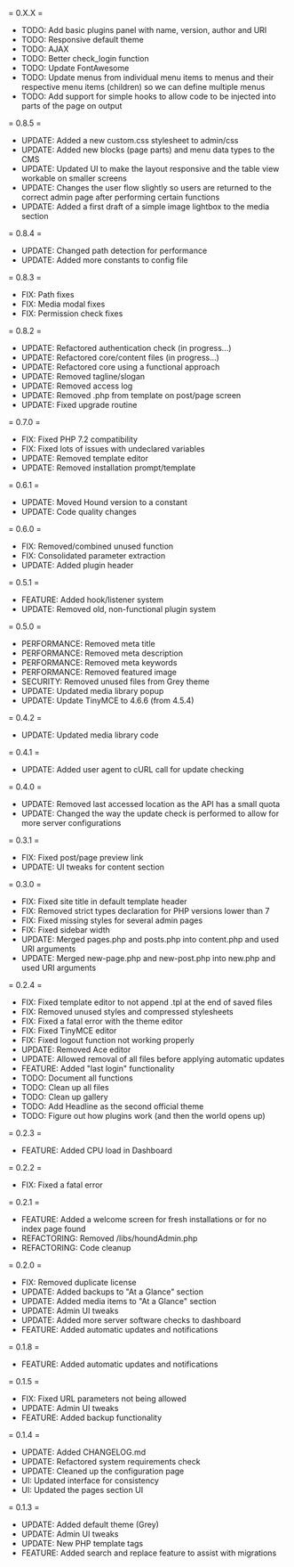 = 0.X.X =
* TODO: Add basic plugins panel with name, version, author and URI
* TODO: Responsive default theme
* TODO: AJAX
* TODO: Better check_login function
* TODO: Update FontAwesome
* TODO: Update menus from individual menu items to menus and their respective menu items (children) so we can define multiple menus
* TODO: Add support for simple hooks to allow code to be injected into parts of the page on output

= 0.8.5 =
* UPDATE: Added a new custom.css stylesheet to admin/css
* UPDATE: Added new blocks (page parts) and menu data types to the CMS
* UPDATE: Updated UI to make the layout responsive and the table view workable on smaller screens
* UPDATE: Changes the user flow slightly so users are returned to the correct admin page after performing certain functions
* UPDATE: Added a first draft of a simple image lightbox to the media section

= 0.8.4 =
* UPDATE: Changed path detection for performance
* UPDATE: Added more constants to config file

= 0.8.3 =
* FIX: Path fixes
* FIX: Media modal fixes
* FIX: Permission check fixes

= 0.8.2 =
* UPDATE: Refactored authentication check (in progress...)
* UPDATE: Refactored core/content files (in progress...)
* UPDATE: Refactored core using a functional approach
* UPDATE: Removed tagline/slogan
* UPDATE: Removed access log
* UPDATE: Removed .php from template on post/page screen
* UPDATE: Fixed upgrade routine

= 0.7.0 =
* FIX: Fixed PHP 7.2 compatibility
* FIX: Fixed lots of issues with undeclared variables
* UPDATE: Removed template editor
* UPDATE: Removed installation prompt/template

= 0.6.1 =
* UPDATE: Moved Hound version to a constant
* UPDATE: Code quality changes

= 0.6.0 =
* FIX: Removed/combined unused function
* FIX: Consolidated parameter extraction
* UPDATE: Added plugin header

= 0.5.1 =
* FEATURE: Added hook/listener system
* UPDATE: Removed old, non-functional plugin system

= 0.5.0 =
* PERFORMANCE: Removed meta title
* PERFORMANCE: Removed meta description
* PERFORMANCE: Removed meta keywords
* PERFORMANCE: Removed featured image
* SECURITY: Removed unused files from Grey theme
* UPDATE: Updated media library popup
* UPDATE: Update TinyMCE to 4.6.6 (from 4.5.4)

= 0.4.2 =
* UPDATE: Updated media library code

= 0.4.1 =
* UPDATE: Added user agent to cURL call for update checking

= 0.4.0 =
* UPDATE: Removed last accessed location as the API has a small quota
* UPDATE: Changed the way the update check is performed to allow for more server configurations

= 0.3.1 =
* FIX: Fixed post/page preview link
* UPDATE: UI tweaks for content section

= 0.3.0 =
* FIX: Fixed site title in default template header
* FIX: Removed strict types declaration for PHP versions lower than 7
* FIX: Fixed missing styles for several admin pages
* FIX: Fixed sidebar width
* UPDATE: Merged pages.php and posts.php into content.php and used URI arguments
* UPDATE: Merged new-page.php and new-post.php into new.php and used URI arguments

= 0.2.4 =
* FIX: Fixed template editor to not append .tpl at the end of saved files
* FIX: Removed unused styles and compressed stylesheets
* FIX: Fixed a fatal error with the theme editor
* FIX: Fixed TinyMCE editor
* FIX: Fixed logout function not working properly
* UPDATE: Removed Ace editor
* UPDATE: Allowed removal of all files before applying automatic updates
* FEATURE: Added "last login" functionality
* TODO: Document all functions
* TODO: Clean up all files
* TODO: Clean up gallery
* TODO: Add Headline as the second official theme
* TODO: Figure out how plugins work (and then the world opens up)

= 0.2.3 =
* FEATURE: Added CPU load in Dashboard

= 0.2.2 =
* FIX: Fixed a fatal error

= 0.2.1 =
* FEATURE: Added a welcome screen for fresh installations or for no index page found
* REFACTORING: Removed /libs/houndAdmin.php
* REFACTORING: Code cleanup

= 0.2.0 =
* FIX: Removed duplicate license
* UPDATE: Added backups to "At a Glance" section
* UPDATE: Added media items to "At a Glance" section
* UPDATE: Admin UI tweaks
* UPDATE: Added more server software checks to dashboard
* FEATURE: Added automatic updates and notifications

= 0.1.8 =
* FEATURE: Added automatic updates and notifications

= 0.1.5 =
* FIX: Fixed URL parameters not being allowed
* UPDATE: Admin UI tweaks
* FEATURE: Added backup functionality

= 0.1.4 =
* UPDATE: Added CHANGELOG.md
* UPDATE: Refactored system requirements check
* UPDATE: Cleaned up the configuration page
* UI: Updated interface for consistency
* UI: Updated the pages section UI

= 0.1.3 =
* UPDATE: Added default theme (Grey)
* UPDATE: Admin UI tweaks
* UPDATE: New PHP template tags
* FEATURE: Added search and replace feature to assist with migrations
